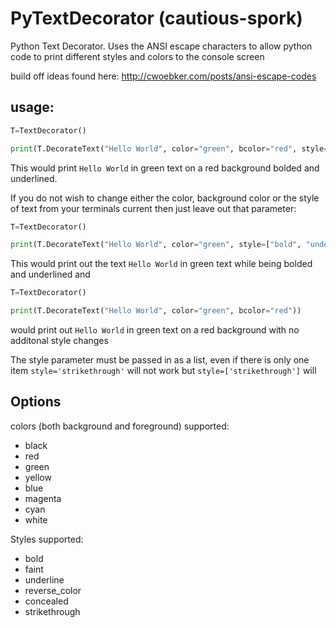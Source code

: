 # PyTextDecorator (cautious-spork)


Python Text Decorator. Uses the ANSI escape characters to allow python code to
print different styles and colors to the console screen

build off ideas found here: http://cwoebker.com/posts/ansi-escape-codes

## usage:
```python
T=TextDecorator()

print(T.DecorateText("Hello World", color="green", bcolor="red", style=["bold", "underline"]))
```

This would print `Hello World` in green text on a red background bolded and underlined.

If you do not wish to change either the color, background color or the style of text
from your terminals current then just leave out that parameter:
```python
T=TextDecorator()

print(T.DecorateText("Hello World", color="green", style=["bold", "underline"]))
```
This would print out the text `Hello World` in green text while being bolded and underlined and

```python
T=TextDecorator()

print(T.DecorateText("Hello World", color="green", bcolor="red"))
```

would print out `Hello World` in green text on a red background with no additonal style changes

The style parameter must be passed in as a list, even if there is only one item
`style='strikethrough'` will not work but `style=['strikethrough']` will

## Options
colors (both background and foreground) supported:
* black
* red
* green
* yellow
* blue
* magenta
* cyan
* white

Styles supported:
* bold
* faint
* underline
* reverse_color
* concealed
* strikethrough
